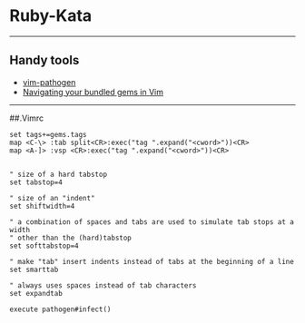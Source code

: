 # Ruby-Kata
---------------------
## Handy tools
 * [vim-pathogen](https://github.com/tpope/vim-pathogen)
 * [Navigating your bundled gems in Vim](http://effectif.com/vim/using-ctags-with-bundler-gems)
--------------------
##.Vimrc
```vim
set tags+=gems.tags
map <C-\> :tab split<CR>:exec("tag ".expand("<cword>"))<CR>
map <A-]> :vsp <CR>:exec("tag ".expand("<cword>"))<CR>


" size of a hard tabstop
set tabstop=4

" size of an "indent"
set shiftwidth=4

" a combination of spaces and tabs are used to simulate tab stops at a width
" other than the (hard)tabstop
set softtabstop=4

" make "tab" insert indents instead of tabs at the beginning of a line
set smarttab

" always uses spaces instead of tab characters
set expandtab

execute pathogen#infect()

```
